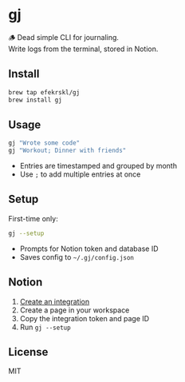 # gj

🪵 Dead simple CLI for journaling.  
Write logs from the terminal, stored in Notion.

## Install

```bash
brew tap efekrskl/gj
brew install gj
```

## Usage

```bash
gj "Wrote some code"
gj "Workout; Dinner with friends"
```

- Entries are timestamped and grouped by month
- Use `;` to add multiple entries at once

## Setup

First-time only:

```bash
gj --setup
```

- Prompts for Notion token and database ID
- Saves config to `~/.gj/config.json`

## Notion

1. [Create an integration](https://www.notion.so/my-integrations)
2. Create a page in your workspace
3. Copy the integration token and page ID
4. Run `gj --setup`

## License

MIT
